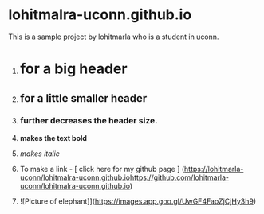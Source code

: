 # lohitmalra-uconn.github.io

This is a sample project by lohitmarla who is a student in uconn.

1. # for a big header
2. ## for a little smaller header
3. ### further decreases the header size.
4. **makes the text bold**
5. *makes italic*
  
6. To make a link - [ click here for my github page ] ([https://lohitmarla-uconn/lohitmalra-uconn.github.io](https://github.com/lohitmarla-uconn/lohitmalra-uconn.github.io)https://github.com/lohitmarla-uconn/lohitmalra-uconn.github.io)
   
7. ![Picture of elephant]](https://images.app.goo.gl/UwGF4FaoZjCjHy3h9)
